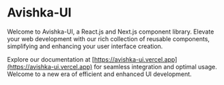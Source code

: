 # Avishka-UI

Welcome to Avishka-UI, a React.js and Next.js component library. Elevate your web development with our rich collection of reusable components, simplifying and enhancing your user interface creation.

Explore our documentation at [https://avishka-ui.vercel.app](https://avishka-ui.vercel.app) for seamless integration and optimal usage. Welcome to a new era of efficient and enhanced UI development.
